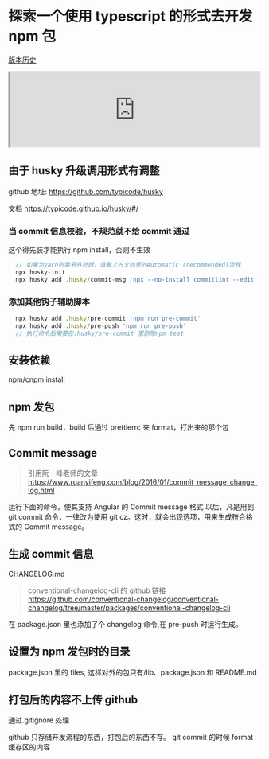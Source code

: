 # 探索一个使用 typescript 的形式去开发 npm 包

[版本历史](https://github.com/introvert-y/ts-npm-publish-practice/blob/master/CHANGELOG.md)

<iframe width="100%" src="https://github.com/introvert-y/ts-npm-publish-practice/blob/master/CHANGELOG.md"></iframe>

## 由于 husky 升级调用形式有调整

github 地址: https://github.com/typicode/husky

文档 https://typicode.github.io/husky/#/

### 当 commit 信息校验，不规范就不给 commit 通过

这个得先装才能执行 npm install，否则不生效

```js
  // 如果为yarn则需另外处理，请看上方文档里的Automatic (recommended)流程
  npx husky-init
  npx husky add .husky/commit-msg 'npx --no-install commitlint --edit "$1"'
```

### 添加其他钩子辅助脚本

```js
  npx husky add .husky/pre-commit 'npm run pre-commit'
  npx husky add .husky/pre-push 'npm run pre-push'
  // 执行命令后需要在.husky/pre-commit 里删除npm test
```

## 安装依赖

npm/cnpm install

## npm 发包

先 npm run build，build 后通过 prettierrc 来 format，打出来的那个包

## Commit message

> 引用阮一峰老师的文章 https://www.ruanyifeng.com/blog/2016/01/commit_message_change_log.html

运行下面的命令，使其支持 Angular 的 Commit message 格式
以后，凡是用到 git commit 命令，一律改为使用 git cz。这时，就会出现选项，用来生成符合格式的 Commit message。

## 生成 commit 信息

CHANGELOG.md

> conventional-changelog-cli 的 github 链接 https://github.com/conventional-changelog/conventional-changelog/tree/master/packages/conventional-changelog-cli

在 package.json 里也添加了个 changelog 命令,在 pre-push 时运行生成。

## 设置为 npm 发包时的目录

package.json 里的 files, 这样对外的包只有/lib、package.json 和 README.md

## 打包后的内容不上传 github

通过.gitignore 处理

github 只存储开发流程的东西，打包后的东西不存。 git commit 的时候 format 缓存区的内容
